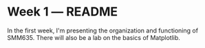 # Week 1 ― README

In the first week, I'm presenting the organization and functioning of SMM635.
There will also be a lab on the basics of Matplotlib.
